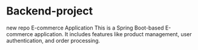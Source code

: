 # Backend-project
new repo
 E-commerce Application
This is a Spring Boot-based E-commerce application. It includes features like product management, user authentication, and order processing.
